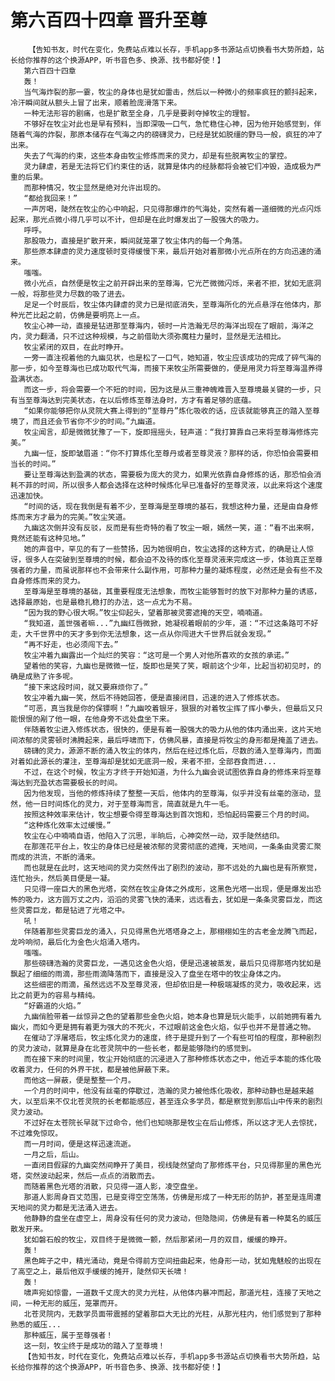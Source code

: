 # 第六百四十四章 晋升至尊
        【告知书友，时代在变化，免费站点难以长存，手机app多书源站点切换看书大势所趋，站长给你推荐的这个换源APP，听书音色多、换源、找书都好使！】
       第六百四十四章
       轰！
       当气海炸裂的那一霎，牧尘的身体也是犹如雷击，然后以一种微小的频率疯狂的颤抖起来，冷汗瞬间就从额头上冒了出来，顺着脸庞滑落下来。
       一种无法形容的剧痛，也是扩散至全身，几乎是要剥夺掉牧尘的理智。
       不够好在牧尘对此也是早有预料，当即深吸一口气，急忙稳住心神，因为他开始感觉到，伴随着气海的炸裂，那原本储存在气海之内的磅礴灵力，已经是犹如脱缰的野马一般，疯狂的冲了出来。
       失去了气海的约束，这些本身由牧尘修炼而来的灵力，却是有些脱离牧尘的掌控。
       灵力肆虐，若是无法将它们约束住的话，就算是体内的经脉都将会被它们冲毁，造成极为严重的后果。
       而那种情况，牧尘显然是绝对允许出现的。
       “都给我回来！”
       一声厉喝，陡然在牧尘的心中响起，只见得那爆炸的气海处，突然有着一道细微的光点闪烁起来，那光点微小得几乎可以不计，但却是在此时爆发出了一股强大的吸力。
       呼呼。
       那股吸力，直接是扩散开来，瞬间就笼罩了牧尘体内的每一个角落。
       那些原本肆虐的灵力速度顿时变得缓慢下来，最后开始对着那微小光点所在的方向迅速的涌来。
       嗤嗤。
       微小光点，自然便是牧尘之前开辟出来的至尊海，它光芒微微闪烁，来者不拒，犹如无底洞一般，将那些灵力尽数的吸了进去。
       足足一个时辰后，牧尘体内肆虐的灵力已是彻底消失，至尊海所化的光点悬浮在他体内，那种光芒比起之前，仿佛是要明亮上一点。
       牧尘心神一动，直接是钻进那至尊海内，顿时一片浩瀚无尽的海洋出现在了眼前，海洋之内，灵力翻涌，只不过这种规模，与之前借助大须弥魔柱力量时，显然是无法相比。
       牧尘紧闭的双目，在此时睁开。
       一旁一直注视着他的九幽见状，也是松了一口气，她知道，牧尘应该成功的完成了碎气海的那一步，如今至尊海也已成功取代气海，而接下来牧尘所需要做的，便是用灵力将至尊海温养得盈满状态。
       而这一步，将会需要一个不短的时间，因为这是从三重神魄难晋入至尊境最关键的一步，只有当至尊海达到完美状态，在以后修炼至尊法身时，方才有着足够的底蕴。
       “如果你能够把你从灵院大赛上得到的“至尊丹”炼化吸收的话，应该就能够真正的踏入至尊境了，而且还会节省你不少的时间。”九幽道。
       牧尘闻言，却是微微犹豫了一下，旋即摇摇头，轻声道：“我打算靠自己来将至尊海修炼完美。”
       九幽一怔，旋即皱眉道：“你不打算炼化至尊丹或者至尊灵液？那样的话，你恐怕会需要相当长的时间。”
       要让至尊海达到盈满的状态，需要极为庞大的灵力，如果光依靠自身修炼的话，那恐怕会消耗不菲的时间，所以很多人都会选择在这种时候炼化早已准备好的至尊灵液，以此来将这个速度迅速加快。
       “时间的话，现在我倒是有着不少，至尊海是至尊境的基石，我想这种力量，还是由自身修炼而来方才最为的完美。”牧尘笑道。
       九幽这次倒并没有反驳，反而是有些奇特的看了牧尘一眼，嫣然一笑，道：“看不出来啊，竟然还能有这种见地。”
       她的声音中，罕见的有了一些赞扬，因为她很明白，牧尘选择的这种方式，的确是让人惊讶，很多人在突破到至尊境的时候，都会迫不及待的炼化至尊灵液来完成这一步，体验真正至尊强者的力量，而虽说那样也不会带来什么副作用，可那种力量的凝炼程度，必然还是会有些不及自身修炼而来的灵力。
       至尊海是至尊境的基础，其重要程度无法想象，而牧尘能够暂时的放下对那种力量的诱惑，选择最原始，也是最稳扎稳打的办法，这一点尤为不易。
       “因为我的野心很大啊。”牧尘仰起头，望着那被灵雾遮掩的天空，喃喃道。
       “我知道，盖世强者嘛...”九幽红唇微掀，她凝视着眼前的少年，道：“不过这条路可不好走，大千世界中的天才多到你无法想象，这一点从你闯进大千世界后就会发现。”
       “再不好走，也必须闯下去。”
       牧尘冲着九幽露出一个灿烂的笑容：“这可是一个男人对他所喜欢的女孩的承诺。”
       望着他的笑容，九幽也是微微一怔，旋即也是笑了笑，眼前这个少年，比起当初初见时，的确是成熟了许多呢。
       “接下来这段时间，就又要麻烦你了。”
       牧尘冲着九幽一笑，然后不待她回答，便是直接闭目，迅速的进入了修炼状态。
       “可恶，真当我是你的保镖啊！”九幽咬着银牙，狠狠的对着牧尘挥了挥小拳头，但最后又只能恨恨的剐了他一眼，在他身旁不远处盘坐下来。
       伴随着牧尘进入修炼状态，很快的，便是有着一股强大的吸力从他的体内涌出来，这片天地间浓郁的灵雾顿时沸腾起来，最后呼啸而下，仿佛风暴，直接是将牧尘的身形都是掩盖了进去。
       磅礴的灵力，源源不断的涌入牧尘的体内，然后在经过炼化后，尽数的涌入至尊海内，而面对着如此源长的灌注，至尊海却是犹如无底洞一般，来者不拒，全部吞食而进...
       不过，在这个时候，牧尘方才终于开始知道，为什么九幽会说试图依靠自身的修炼来将至尊海达到充盈状态需要极长的时间。
       因为他发现，当他的修炼持续了整整一天后，他体内的至尊海，似乎并没有丝毫的涨动，显然，他一日时间炼化的灵力，对于至尊海而言，简直就是九牛一毛。
       按照这种效率来估计，牧尘想要令得至尊海达到首次饱和，恐怕起码需要三个月的时间。
       “这种炼化效率太过缓慢。”
       牧尘在心中喃喃自语，他陷入了沉思，半晌后，心神突然一动，双手陡然结印。
       在那莲花平台上，牧尘的身体已经是被浓郁的灵雾彻底的遮掩，天地间，一条条由灵雾汇聚而成的洪流，不断的涌来。
       而也就是在此时，这天地间的灵力突然传出了剧烈的波动，那不远处的九幽也是有所察觉，连忙抬头，然后美目便是一凝。
       只见得一座巨大的黑色光塔，突然在牧尘身体之外成形，这黑色光塔一出现，便是爆发出恐怖的吸力，这方圆万丈之内，滔滔的灵雾飞快的涌来，远远看去，犹如是一条条灵雾巨龙，而这些灵雾巨龙，都是钻进了光塔之中。
       吼！
       伴随着那些灵雾巨龙的涌入，只见得黑色光塔塔身之上，那栩栩如生的古老金龙腾飞而起，龙吟响彻，最后化为金色火焰涌入塔内。
       嗤嗤。
       那些磅礴浩瀚的灵雾巨龙，一遇见这金色火焰，便是迅速被蒸发，最后只见得那塔内犹如是飘起了细细的雨滴，那些雨滴降落而下，直接是没入了盘坐在塔中的牧尘身体之内。
       这些细密的雨滴，虽然远远不及至尊灵液，但却依旧是一种极端凝炼的灵力，吸收起来，远比之前更为的容易与精纯。
       “好霸道的火焰。”
       九幽俏脸带着一丝惊异之色的望着那些金色火焰，她本身也算是玩火能手，以前她拥有着九幽火，而如今更是拥有着更为强大的不死火，不过眼前这金色火焰，似乎也并不是普通之物。
       在催动了浮屠塔后，牧尘炼化灵力的速度，终于是提升到了一个有些可怕的程度，那种剧烈的灵力波动，就算是身在北苍灵院中的一些长老，都是能够隐约的感觉到。
       而在接下来的时间里，牧尘开始彻底的沉浸进入了那种修炼状态之中，他近乎本能的炼化吸收着灵力，任何的外界干扰，都是被他屏蔽下来。
       而他这一屏蔽，便是整整一个月。
       一个月的时间中，他没有丝毫的停歇过，浩瀚的灵力被他炼化吸收，那种动静也是越来越大，以至后来不仅北苍灵院的长老都能感应，甚至连众多学员，都是察觉到那后山中传来的剧烈灵力波动。
       不过好在太苍院长早就下过命令，他们也知晓那是牧尘在后山修炼，所以这才无人去惊扰，不过难免惊叹。
       而一月时间，便是这样迅速流逝。
       一月之后，后山。
       一直闭目假寐的九幽突然间睁开了美目，视线陡然望向了那修炼平台，只见得那里的黑色光塔，突然波动起来，然后一点点的消散而去。
       而随着黑色光塔的消散，只见得一道人影，凌空盘坐。
       那道人影周身百丈范围，已是变得空空荡荡，仿佛是形成了一种无形的防护，甚至是连周遭天地间的灵力都是无法涌入进去。
       他静静的盘坐在虚空上，周身没有任何的灵力波动，但隐隐间，仿佛是有着一种莫名的威压散发开来。
       犹如磐石般的牧尘，双目终于是微微一颤，然后那紧闭一月的双目，缓缓的睁开。
       轰！
       黑色眸子之中，精光涌动，竟是令得前方空间扭曲起来，他身形一动，犹如鬼魅般的出现在了高空之上，最后他双手缓缓的摊开，陡然仰天长啸！
       轰！
       啸声宛如惊雷，一道数千丈庞大的灵力光柱，从他体内暴冲而起，那道光柱，连接了天地之间，一种无形的威压，笼罩而开。
       北苍灵院内，无数学员面带震撼的望着那巨大无比的光柱，从那光柱内，他们感觉到了那种熟悉的威压...
       那种威压，属于至尊强者！
       这一刻，牧尘终于是成功的踏入了至尊境！
       【告知书友，时代在变化，免费站点难以长存，手机app多书源站点切换看书大势所趋，站长给你推荐的这个换源APP，听书音色多、换源、找书都好使！】